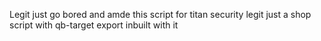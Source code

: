 Legit just go bored and amde this script for titan security legit just a shop script with qb-target export inbuilt with it
